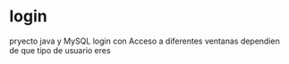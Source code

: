 # login
pryecto java y MySQL 
login con Acceso a diferentes ventanas dependien de que tipo de usuario eres 

